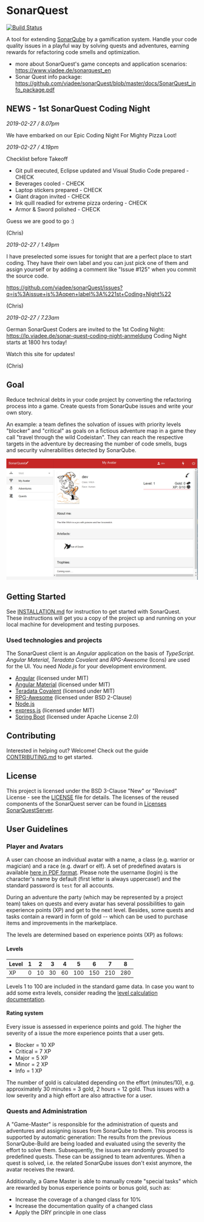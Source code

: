 # SonarQuest

[![Build Status](https://travis-ci.org/viadee/sonarQuest.svg?branch=master)](https://travis-ci.org/viadee/sonarQuest)

A tool for extending [SonarQube](https://www.sonarqube.org/) by a gamification system. Handle your code quality issues in a playful way by solving quests and adventures, earning rewards for refactoring code smells and optimization.

* more about SonarQuest's game concepts and application scenarios: https://www.viadee.de/sonarquest_en
* Sonar Quest info package: https://github.com/viadee/sonarQuest/blob/master/docs/SonarQuest_info_package.pdf

## NEWS - 1st SonarQuest Coding Night

*2019-02-27 / 8.07pm*

We have embarked on our Epic Coding Night For Mighty Pizza Loot! 

*2019-02-27 / 4.19pm*

Checklist before Takeoff
* Git pull executed, Eclipse updated and Visual Studio Code prepared - CHECK
* Beverages cooled - CHECK
* Laptop stickers prepared - CHECK
* Giant dragon invited - CHECK
* Ink quill readied for extreme pizza ordering - CHECK
* Armor & Sword polished - CHECK

Guess we are good to go :)

(Chris)

*2019-02-27 / 1.49pm*

I have preselected some issues for tonight that are a perfect place to start coding. They have their own label and you can just pick one of them and assign yourself or by adding a comment like "Issue #125" when you commit the source code.

https://github.com/viadee/sonarQuest/issues?q=is%3Aissue+is%3Aopen+label%3A%221st+Coding+Night%22

(Chris)

*2019-02-27 / 7.23am*

German SonarQuest Coders are invited to the 1st Coding Night: https://lp.viadee.de/sonar-quest-coding-night-anmeldung
Coding Night starts at 1800 hrs today!

Watch this site for updates! 

(Chris)

## Goal

Reduce technical debts in your code project by converting the refactoring process into a game. Create quests from SonarQube issues and write your own story.

An example: a team defines the solvation of issues with priority levels "blocker" and "critical" as goals on a fictious adventure map in a game they call "travel through the wild Codeistan". They can reach the respective targets in the adventure by decreasing the number of code smells, bugs and security vulnerabilities detected by SonarQube.

![Example](docs/images/screenshot.jpg)



## Getting Started

See [INSTALLATION.md](installation.md) for instruction to get started with SonarQuest. These instructions will get you a copy of the project up and running on your local machine for development and testing purposes.


### Used technologies and projects
The SonarQuest client is an *Angular* application on the basis of *TypeScript*. *Angular Material*, *Teradata Covalent* and *RPG-Awesome* (Icons) are used for the UI. You need *Node.js* for your development environment.


* [Angular](https://angular.io) (licensed under MIT)
* [Angular Material](https://material.angular.io) (licensed under MIT)
* [Teradata Covalent](https://teradata.github.io/covalent/#/) (licensed under MIT)
* [RPG-Awesome](https://nagoshiashumari.github.io/Rpg-Awesome/) (licensed under BSD 2-Clause)
* [Node.js](https://nodejs.org/en/)
* [express.js](https://expressjs.com/) (licensed under MIT)
* [Spring Boot](https://spring.io/) (licensed under Apache License 2.0)


## Contributing

Interested in helping out? Welcome! Check out the guide  [CONTRIBUTING.md](CONTRIBUTING.md) to get started.

## License

This project is licensed under the BSD 3-Clause "New" or "Revised" License - see the [LICENSE](LICENSE) file for details.
The licenses of the reused components of the SonarQuest server can be found in [Licenses SonarQuestServer](sonarQuest-backend/src/main/resources/licenses/licenses.json).

## User Guidelines



### Player and Avatars

A user can choose an individual avatar with a name, a class (e.g. warrior or magician) and a race (e.g. dwarf or elf). A set of predefined avatars is available [here in PDF format](AvatarCards.pdf). 
Please note the username (login) is the character's name by default (first letter is always uppercase!) and the standard password is `test` for all accounts.

During an adventure the party (which may be represented by a project team) takes on quests and every avatar has several possibilities to gain experience points (XP) and get to the next level. Besides, some quests and tasks contain a reward in form of gold -- which can be used to purchase items and improvements in the marketplace.

The levels are determined based on experience points (XP) as follows:

#### Levels

| Level | 1 | 2  | 3  | 4  | 5  | 6  | 7  | 8  |
|-------|---|----|----|----|----|----|----|----|
| XP    | 0 | 10 | 30 | 60 | 100| 150| 210| 280|

Levels 1 to 100 are included in the standard game data. In case you want to add some extra levels, consider reading the [level calculation documentation](docs/SonarQuest_Level_Calculation.ods). 

#### Rating system
Every issue is assessed in experience points and gold. The higher the severity of a issue the more experience points that a user gets.
* Blocker = 10 XP
* Critical = 7 XP
* Major = 5 XP
* Minor = 2 XP
* Info = 1 XP

The number of gold is calculated depending on the effort (minutes/10), e.g. approximately 30 minutes = 3 gold, 2 hours = 12 gold.
Thus issues with a low severity and a high effort are also attractive for a user.

### Quests and Administration

A "Game-Master" is responsible for the administration of quests and adventures and assigning issues from SonarQube to them. This process is supported by automatic generation: The results from the previous SonarQube-Build are being loaded and evaluated using the severity the effort to solve them. Subsequently, the issues are randomly grouped to predefined quests. These can be assigned to team adventures.
When a quest is solved, i.e. the related SonarQube issues don't exist anymore, the avatar receives the reward.

Additionally, a Game Master is able to manually create "special tasks" which are rewarded by bonus experience points or bonus gold, such as:

- Increase the coverage of a changed class for 10%
- Increase the documentation quality of a changed class
- Apply the DRY principle in one class
